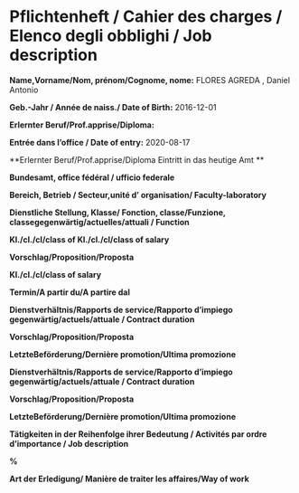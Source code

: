 Pflichtenheft / Cahier des charges / Elenco degli obblighi / Job
description
================

**Name,Vorname/Nom, prénom/Cognome, nome:** FLORES AGREDA , Daniel
Antonio

**Geb.-Jahr / Année de naiss./ Date of Birth:** 2016-12-01

**Erlernter Beruf/Prof.apprise/Diploma:**

**Entrée dans l’office / Date of entry:** 2020-08-17

**Erlernter Beruf/Prof.apprise/Diploma Eintritt in das heutige Amt **

**Bundesamt, office fédéral / ufficio federale**

**Bereich, Betrieb / Secteur,unité d’ organisation/ Faculty-laboratory**

**Dienstliche Stellung, Klasse/ Fonction, classe/Funzione,
classegegenwärtig/actuelles/attuali / Function**

**Kl./cl./cl/class of Kl./cl./cl/class of salary**

**Vorschlag/Proposition/Proposta**

**Kl./cl./cl/class of salary**

**Termin/A partir du/A partire dal**

**Dienstverhältnis/Rapports de service/Rapporto d’impiego
gegenwärtig/actuels/attuale / Contract duration**

**Vorschlag/Proposition/Proposta**

**LetzteBeförderung/Dernière promotion/Ultima promozione**

**Dienstverhältnis/Rapports de service/Rapporto d’impiego
gegenwärtig/actuels/attuale / Contract duration**

**Vorschlag/Proposition/Proposta**

**LetzteBeförderung/Dernière promotion/Ultima promozione**

**Tätigkeiten in der Reihenfolge ihrer Bedeutung / Activités par ordre
d’importance / Job description**

**%**

**Art der Erledigung/ Manière de traiter les affaires/Way of work**
